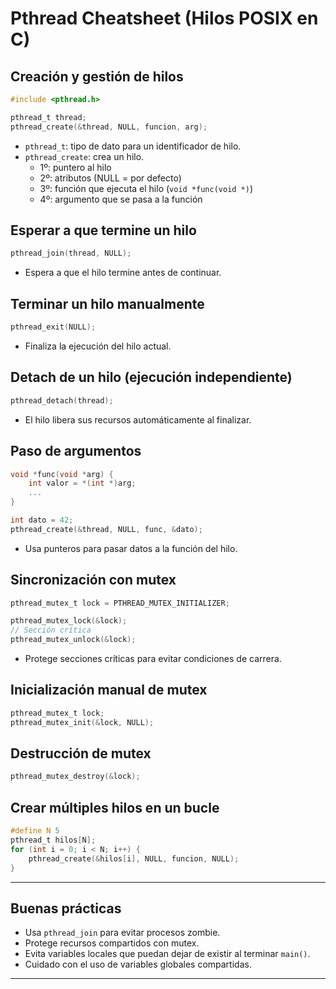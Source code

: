 # Pthread Cheatsheet (Hilos POSIX en C)

## Creación y gestión de hilos

```c
#include <pthread.h>

pthread_t thread;
pthread_create(&thread, NULL, funcion, arg);
```
- `pthread_t`: tipo de dato para un identificador de hilo.
- `pthread_create`: crea un hilo.
  - 1º: puntero al hilo
  - 2º: atributos (NULL = por defecto)
  - 3º: función que ejecuta el hilo (`void *func(void *)`)
  - 4º: argumento que se pasa a la función

## Esperar a que termine un hilo

```c
pthread_join(thread, NULL);
```
- Espera a que el hilo termine antes de continuar.

## Terminar un hilo manualmente

```c
pthread_exit(NULL);
```
- Finaliza la ejecución del hilo actual.

## Detach de un hilo (ejecución independiente)

```c
pthread_detach(thread);
```
- El hilo libera sus recursos automáticamente al finalizar.

## Paso de argumentos

```c
void *func(void *arg) {
    int valor = *(int *)arg;
    ...
}

int dato = 42;
pthread_create(&thread, NULL, func, &dato);
```
- Usa punteros para pasar datos a la función del hilo.

## Sincronización con mutex

```c
pthread_mutex_t lock = PTHREAD_MUTEX_INITIALIZER;

pthread_mutex_lock(&lock);
// Sección crítica
pthread_mutex_unlock(&lock);
```
- Protege secciones críticas para evitar condiciones de carrera.

## Inicialización manual de mutex

```c
pthread_mutex_t lock;
pthread_mutex_init(&lock, NULL);
```

## Destrucción de mutex

```c
pthread_mutex_destroy(&lock);
```

## Crear múltiples hilos en un bucle

```c
#define N 5
pthread_t hilos[N];
for (int i = 0; i < N; i++) {
    pthread_create(&hilos[i], NULL, funcion, NULL);
}
```

---

## Buenas prácticas
- Usa `pthread_join` para evitar procesos zombie.
- Protege recursos compartidos con mutex.
- Evita variables locales que puedan dejar de existir al terminar `main()`.
- Cuidado con el uso de variables globales compartidas.

---




